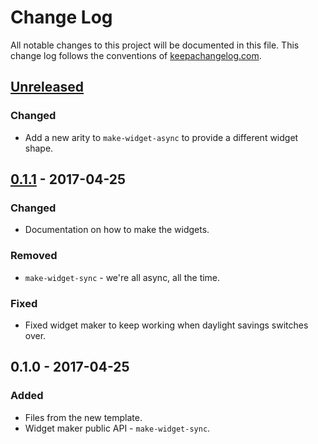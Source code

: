 # Change Log
All notable changes to this project will be documented in this file. This change log follows the conventions of [keepachangelog.com](http://keepachangelog.com/).

## [Unreleased]
### Changed
- Add a new arity to `make-widget-async` to provide a different widget shape.

## [0.1.1] - 2017-04-25
### Changed
- Documentation on how to make the widgets.

### Removed
- `make-widget-sync` - we're all async, all the time.

### Fixed
- Fixed widget maker to keep working when daylight savings switches over.

## 0.1.0 - 2017-04-25
### Added
- Files from the new template.
- Widget maker public API - `make-widget-sync`.

[Unreleased]: https://github.com/your-name/fp-maneuver/compare/0.1.1...HEAD
[0.1.1]: https://github.com/your-name/fp-maneuver/compare/0.1.0...0.1.1
